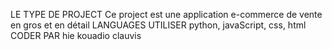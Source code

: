 LE TYPE DE PROJECT
Ce project est une application e-commerce de vente en gros et en détail
LANGUAGES UTILISER
python, javaScript, css, html
CODER PAR
hie kouadio clauvis
